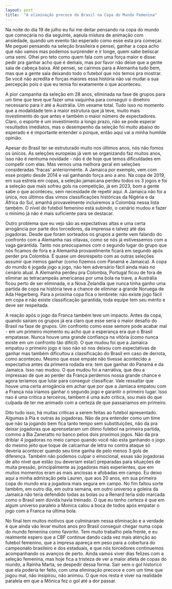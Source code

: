 ```yaml
---
layout: post
title:  "A eliminação precoce do Brasil na Copa do Mundo Femenina"
---
```



Na noite do dia 19 de julho eu fui me deitar pensando na copa do mundo que começaria no dia seguinte, aqeula mistura de animação com ansiedade, quando um evento tão esperado como esse esta pra começar. Me peguei pensando na seleção brasileira e pensei, ganhar a copa acho que não vamos mas podemos surprender e ir longe, quem sabe beliscar uma semi. Olhei pro teto como quem fala com uma força maior e disse: pedir pra ganhar acho que é demais, mas por favor não deixe que a gente saia de cabeça baixa. Até pensei, se cairmos para a Alemanha tudo bem, mas que a gente saia deixando todo o futebol que nós temos pra mostrar. Se você não acredita e forças maiores essa história não vai mudar a sua percepção pois o que eu temia foi exatamente o que aconteceu. 

A pior campanha da seleção em 28 anos, eliminada na fase de grupos para um time que teve que fazer uma vaquinha para conseguir o dinehiro necessario para ir até a Austrália. Um vexame total. Tudo isso no momento que a modalidade tem a maior estrutura que já teve, muito mais investimento do que antes e também o maior número de expectadores. Claro, o esporte é um investimento a longo prazo, não se pode esperar resultados imediatos, mas o desempenho da seleção foi muito abaixo do esperado e é importante entender o porque, então aqui vai a minha humilde opinião. 


Apesar do Brasil ter se estruturado muito nos últimos anos, nós não fomos os únicos. As seleções europeias já vem se organizando faz muitos anos, isso não é nenhuma novidade - não é de hoje que temos dificuldades em competir com elas. Mas vemos uma melhora geral em seleções consideradas 'fracas' anteriormente. A Jamaica por exemplo, vem com esse projeto desde 2014 e vai ganhando força ano a ano. Na copa de 2019, em sua estreia em copas, a seleção jamaicana perdeu todos os 3 jogos e foi a seleção que mais sofreu gols na competição, já em 2023, bom a gente sabe o que aconteceu, sem necesidade de repetir aqui. A Jamaica não foi a única, nos últimos dias vimos classificações históricas da Nigéria e da África do Sul, amanhã provavelmente incluiremos a Colombia nessa lista também. O nível do futebol femenino está subindo, o cenário mudou e fazer o mínimo já não é mais suficiente para se destacar. 

Outro problema que eu vejo são as expectativas altas e uma certa arrogância por parte dos torcedores, da imprensa e talvez até das jogadoras. Desde que foram sorteados os grupos a gente vem falando do confronto com a Alemanha nas oitavas, como se nós já estivessemos com a vaga garantida. Tanto nos preocupamos com o segundo lugar do grupo que nós ficamos de fora e a Alemanhã provavelmente ficará em segundo após perder pra Colombia. É quase um desrespeito com as outras seleções assumir que iremos ganhar (como fizemos com Panamá e Jamaica). A copa do mundo é jogada jogo a jogo, não tem adversário fácil ainda mais no cenário atual. A Alemanha perdeu pra Colombia, Portugal ficou de fora de eliminar as tetracampeãs americanas por uma bola na trave, a Austrália ficou perto de ser eliminada, e a Nova Zelandia que nunca tinha ganho uma partida de copa na história teve a chance de eliminar a grande Noruega de Ada Hegerberg. Para a proxima copa fica o lembrete: não existe jogo fácil em copa e não existe classificação garantida, toda equipe tem seu mérito e deve ser respeitada. 

A reação após o jogo da Franca também teve um impacto. Antes da copa, quando sairam os grupos já era claro que esse seria o maior desafio do Brasil na fase de grupos. Um confronto como esse semore pode acabar mal - em um primeiro momento eu acho que a esperança era que o Brasil empatasse. Nunca houve uma grande confiança na vitória (como nunca existe em um confronto tão difícil). O que mudou foi que a Jamaica empatou o primeiro jogo e isso não só nos deixou com expectativas de ganhar mas também dificultou a classificação do Brasil em caso de derrota, como aconteceu. Mesmo que esse empate não tivesse acontecido a expectativa antes da primeira rodada era: tem que ganhar do Panamá e da Jamaica. Isso nao mudou. O que mudou foi a narrativa,  que deu a impressao de que ao perder da França perdemos nossa grande chance e agora teriamos que lutar para conseguir classificar. Vale ressaltar que houve uma certa arrogãncia em achar que por que a Jamiaca empatou com a França nóa iríamos ganhar o segundo jogo e garantir o primeiro lugar. Isso nao é uma critica a terceiros, tambem é uma auto critica, sou mais do que culpada de ter me animado com a certeza de que passariamos em primeiro. 

Dito tudo isso, há muitas criticas a serem feitas ao futebol apresentado. Algumas à Pia e outras às jogadoras. Não da pra entender como um time que não ta jogando bem fica tanto tempo sem substituições, não da pra deixar jogadoras que aprensetaram um ótimo futebol na primeira partida, commo a Bia Zaneratto no banco pelos dois proximos jogos. Não da pra driblar 4 jogadoras no meio campo quando você não esta ganhando o jogo do mesmo jeito que toque de calcanhar de letra no contra ataque só deveria acontecer quando seu time ganha de pelo menos 3 gols de diferença. Também não podemos culpar o emocional, essas são jogadoras de alto nível que estão (ou deveriam estar) preparadas para situações de muita pressão, principalmente as jogadoras mais experientes, que em muitos momentos eram as mais anciosas e afobadas em campo. Eu deixo aqui a minha admiração pela Lauren, que aos 20 anos, em sua primeira copa do mundo era a jogadora mais segura em campo. No fim faltou sorte tambêm, em outro dia, em outra semana, em outro universo a goleira da Jamaica não teria defendido todas as bolas ou a Renard teria sido marcada como o Brasil sem dúvida havia treinado. O que eu tenho certeza é que em algum universo paralelo a Monica calou a boca de todos após empatar o jogo com a Franca na última bola. 

No final tem muitos motivos que culminaram nessa eliminação e a verdade é que ainda vão levar muitos anos pro Brasil conseguir chegar numa copa do mundo femenina como favorito. Tem muito trabalho pela frente, e eu realmente espero que a CBF continue dando cada vez mais atenção ao futebol femenino, que a impresa apareça em peso para a cobertura do campeonato brasileiro e dos estaduais, e que nós torcedores continuemos acompanhando os avanços de perto. Ainda vamos viver dias felizes com a seleção femenina, mas hoje fica a tristeza de  ver a maior atleta de copas do mundo, a Rainha Marta, se despedir dessa forma. Sair sem o gol historico que ela poderia ter feito, com uma eliminação precoce e com um time que jogou mal, não insipirou, não animou. O que nos resta é viver na realidade paralela em que a Mônica fez o gol até a dor passar. 